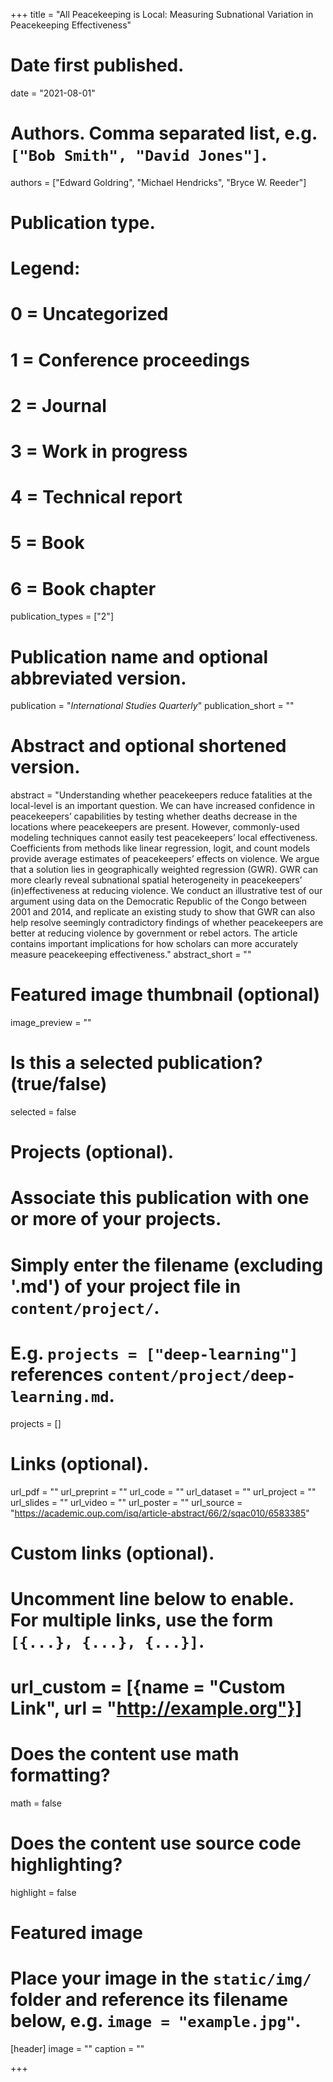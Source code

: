 +++
title = "All Peacekeeping is Local: Measuring Subnational Variation in Peacekeeping Effectiveness"

# Date first published.
date = "2021-08-01"

# Authors. Comma separated list, e.g. `["Bob Smith", "David Jones"]`.
authors = ["Edward Goldring", "Michael Hendricks", "Bryce W. Reeder"]

# Publication type.
# Legend:
# 0 = Uncategorized
# 1 = Conference proceedings
# 2 = Journal
# 3 = Work in progress
# 4 = Technical report
# 5 = Book
# 6 = Book chapter
publication_types = ["2"]

# Publication name and optional abbreviated version.
publication = "*International Studies Quarterly*"
publication_short = ""

# Abstract and optional shortened version.
abstract = "Understanding whether peacekeepers reduce fatalities at the local-level is an important question. We can have increased confidence in peacekeepers’ capabilities by testing whether deaths decrease in the locations where peacekeepers are present. However, commonly-used modeling techniques cannot easily test peacekeepers’ local effectiveness. Coefficients from methods like linear regression, logit, and count models provide average estimates of peacekeepers’ effects on violence. We argue that a solution lies in geographically weighted regression (GWR). GWR can more clearly reveal subnational spatial heterogeneity in peacekeepers’ (in)effectiveness at reducing violence. We conduct an illustrative test of our argument using data on the Democratic Republic of the Congo between 2001 and 2014, and replicate an existing study to show that GWR can also help resolve seemingly contradictory findings of whether peacekeepers are better at reducing violence by government or rebel actors. The article contains important implications for how scholars can more accurately measure peacekeeping effectiveness."
abstract_short = ""

# Featured image thumbnail (optional)
image_preview = ""

# Is this a selected publication? (true/false)
selected = false

# Projects (optional).
#   Associate this publication with one or more of your projects.
#   Simply enter the filename (excluding '.md') of your project file in `content/project/`.
#   E.g. `projects = ["deep-learning"]` references `content/project/deep-learning.md`.
projects = []

# Links (optional).
url_pdf = ""
url_preprint = ""
url_code = ""
url_dataset = ""
url_project = ""
url_slides = ""
url_video = ""
url_poster = ""
url_source = "https://academic.oup.com/isq/article-abstract/66/2/sqac010/6583385"

# Custom links (optional).
#   Uncomment line below to enable. For multiple links, use the form `[{...}, {...}, {...}]`.
# url_custom = [{name = "Custom Link", url = "http://example.org"}]

# Does the content use math formatting?
math = false

# Does the content use source code highlighting?
highlight = false

# Featured image
# Place your image in the `static/img/` folder and reference its filename below, e.g. `image = "example.jpg"`.
[header]
image = ""
caption = ""

+++
